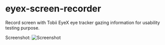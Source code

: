 # eyex-screen-recorder
Record screen with Tobii EyeX eye tracker gazing information for usability testing purpose.

Screenshot:
![Screenshot](https://raw.githubusercontent.com/bigeyex/eyex-screen-recorder/master/screenshot.gif)